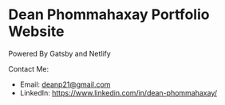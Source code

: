 # Dean Phommahaxay Portfolio Website

Powered By Gatsby and Netlify

Contact Me:

- Email: deanp21@gmail.com
- LinkedIn: <https://www.linkedin.com/in/dean-phommahaxay/>
